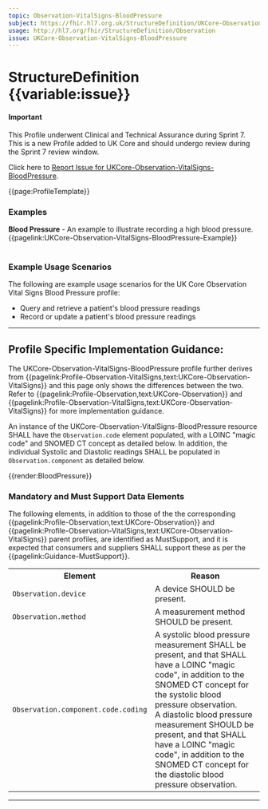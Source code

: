 ```yaml
---
topic: Observation-VitalSigns-BloodPressure
subject: https://fhir.hl7.org.uk/StructureDefinition/UKCore-Observation-VitalSigns-BloodPressure
usage: http://hl7.org/fhir/StructureDefinition/Observation
issue: UKCore-Observation-VitalSigns-BloodPressure
---
```


# StructureDefinition {{variable:issue}}

<div id="newAsset" markdown="span" class="alert alert-success" role="alert"><h4><i class="fa fa-star"></i> Important</h4>

This Profile underwent Clinical and Technical Assurance during Sprint 7. This is a new Profile added to UK Core and should undergo review during the Sprint 7 review window.

Click here to <a href="https://simplifier.net/HL7FHIRUKCoreR4/UKCore-Observation-VitalSigns-BloodPressure/~issues?level=File">Report Issue for UKCore-Observation-VitalSigns-BloodPressure</a>.
</div>

<nocheck>
{{page:ProfileTemplate}}

<div id="Examples" class="tabcontent">
  <h3>Examples</h3>
<b>Blood Pressure</b> - An example to illustrate recording a high blood pressure.<br/>
{{pagelink:UKCore-Observation-VitalSigns-BloodPressure-Example}}<br><br>
</div>
</nocheck>


<div id="ProfileGuidance">

### Example Usage Scenarios ###
The following are example usage scenarios for the UK Core Observation Vital Signs Blood Pressure profile:

- Query and retrieve a patient's blood pressure readings
- Record or update a patient's blood pressure readings

<hr class="thickline">

## Profile Specific Implementation Guidance: ##

The UKCore-Observation-VitalSigns-BloodPressure profile further derives from {{pagelink:Profile-Observation-VitalSigns,text:UKCore-Observation-VitalSigns}} and this page only shows the differences between the two. Refer to {{pagelink:Profile-Observation,text:UKCore-Observation}} and {{pagelink:Profile-Observation-VitalSigns,text:UKCore-Observation-VitalSigns}} for more implementation guidance.

An instance of the UKCore-Observation-VitalSigns-BloodPressure resource SHALL have the `Observation.code` element populated, with a LOINC "magic code" and SNOMED CT concept as detailed below. In addition, the individual Systolic and Diastolic readings SHALL be populated in `Observation.component` as detailed below.

<div id="renderParent" title="Blood Pressure Observation structure">
{{render:BloodPressure}}
</div>

### Mandatory and Must Support Data Elements

The following elements, in addition to those of the the corresponding {{pagelink:Profile-Observation,text:UKCore-Observation}} and {{pagelink:Profile-Observation-VitalSigns,text:UKCore-Observation-VitalSigns}} parent profiles, are identified as MustSupport, and it is expected that consumers and suppliers SHALL support these as per the {{pagelink:Guidance-MustSupport}}.

<table class="assets" title="MustSupport element list">
<tr>
<th class="width30">Element</th>
<th class="width70">Reason</th>
</tr>
<tr>
<td><code>Observation.device</code></td>
<td>A device SHOULD be present.</td>
</tr>
<tr>
<td><code>Observation.method</code></td>
<td>A measurement method SHOULD be present.</td>
</tr>
<tr>
<td><code>Observation.component.code.coding</code></td>
<td>A systolic blood pressure measurement SHALL be present, and that SHALL have a LOINC "magic code", in addition to the SNOMED CT concept for the systolic blood pressure observation.
<br>A diastolic blood pressure measurement SHOULD be present, and that SHALL have a LOINC "magic code", in addition to the SNOMED CT concept for the diastolic blood pressure observation.
</td>
</tr>
</table>
</div>

---

